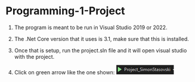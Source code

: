 # Programming-1-Project

1. The program is meant to be run in Visual Studio 2019 or 2022.

2. The .Net Core version that it uses is 3.1, make sure that this is installed.

3. Once that is setup, run the project.sln file and it will open visual studio with the project.

4. Click on green arrow like the one shown: ![1669438177693](image/README/1669438177693.png)
